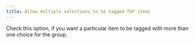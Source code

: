 ```yaml
---
title: Allow multiple selections to be tagged TGP items
---
```



Check this option, if you want a particular item to be tagged with more than one choice for the group.
